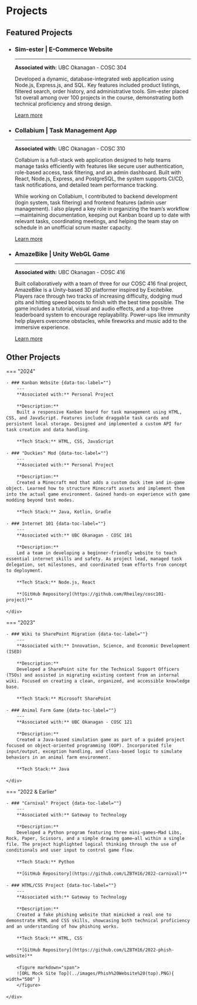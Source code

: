 # Projects

## Featured Projects

<div class="grid cards" markdown>

- ### Sim-ester | E-Commerce Website
    ---
    **Associated with:** UBC Okanagan - COSC 304

    Developed a dynamic, database-integrated web application using Node.js, Express.js, and SQL. Key features included product listings, filtered search, order history, and administrative tools. Sim-ester placed 1st overall among over 100 projects in the course, demonstrating both technical proficiency and strong design.

    [Learn more](https://github.com/LZBTH16/sim-ester)

</div>

<div class="grid cards" markdown>

- ### Collabium | Task Management App
    ---
    **Associated with:** UBC Okanagan - COSC 310

    Collabium is a full-stack web application designed to help teams manage tasks efficiently with features like secure user authentication, role-based access, task filtering, and an admin dashboard. Built with React, Node.js, Express, and PostgreSQL, the system supports CI/CD, task notifications, and detailed team performance tracking.

    While working on Collabium, I contributed to backend development (login system, task filtering) and frontend features (admin user management). I also played a key role in organizing the team’s workflow—maintaining documentation, keeping out Kanban board up to date with relevant tasks, coordinating meetings, and helping the team stay on schedule in an unofficial scrum master capacity.

    [Learn more](https://github.com/KianShirvani/Collabium---Task-Management-Platform)

</div>

<div class="grid cards" markdown>

- ### AmazeBike | Unity WebGL Game
    ---
    **Associated with:** UBC Okanagan - COSC 416
    
    Built collaboratively with a team of three for our COSC 416 final project, AmazeBike is a Unity-based 3D platformer inspired by Excitebike. Players race through two tracks of increasing difficulty, dodging mud pits and hitting speed boosts to finish with the best time possible. The game includes a tutorial, visual and audio effects, and a top-three leaderboard system to encourage replayability. Power-ups like immunity help players overcome obstacles, while fireworks and music add to the immersive experience.

    [Learn more](https://github.com/Zubdragon047/cosc416project)
    
</div>

## Other Projects

=== "2024"
    <div class="grid cards" markdown>

    - ### Kanban Website {data-toc-label=""}
        ---
        **Associated with:** Personal Project

        **Description:**
        Built a responsive Kanban board for task management using HTML, CSS, and JavaScript. Features include draggable task cards and persistent local storage. Designed and implemented a custom API for task creation and data handling.

        **Tech Stack:** HTML, CSS, JavaScript

    - ### "Duckies" Mod {data-toc-label=""}
        ---
        **Associated with:** Personal Project

        **Description:**
        Created a Minecraft mod that adds a custom duck item and in-game object. Learned how to structure Minecraft assets and implement them into the actual game environment. Gained hands-on experience with game modding beyond test modes.

        **Tech Stack:** Java, Kotlin, Gradle
    
    - ### Internet 101 {data-toc-label=""}
        ---
        **Associated with:** UBC Okanagan - COSC 101

        **Description:**
        Led a team in developing a beginner-friendly website to teach essential internet skills and safety. As project lead, managed task delegation, set milestones, and coordinated team efforts from concept to deployment.

        **Tech Stack:** Node.js, React

        **[GitHub Repository](https://github.com/Rheiley/cosc101-project)**

    </div>

=== "2023"
    <div class="grid cards" markdown>

    - ### Wiki to SharePoint Migration {data-toc-label=""}
        ---
        **Associated with:** Innovation, Science, and Economic Development (ISED)

        **Description:**
        Developed a SharePoint site for the Technical Support Officers (TSOs) and assisted in migrating existing content from an internal wiki. Focused on creating a clean, organized, and accessible knowledge base.

        **Tech Stack:** Microsoft SharePoint

    - ### Animal Farm Game {data-toc-label=""}
        ---
        **Associated with:** UBC Okanagan - COSC 121

        **Description:**
        Created a Java-based simulation game as part of a guided project focused on object-oriented programming (OOP). Incorporated file input/output, exception handling, and class-based logic to simulate behaviors in an animal farm environment.

        **Tech Stack:** Java

    </div>
    
=== "2022 & Earlier"
    <div class="grid cards" markdown>

    - ### "Carnival" Project {data-toc-label=""}
        ---
        **Associated with:** Gateway to Technology

        **Description:**
        Developed a Python program featuring three mini-games—Mad Libs, Rock, Paper, Scissors, and a simple drawing game—all within a single file. The project highlighted logical thinking through the use of conditionals and user input to control game flow.

        **Tech Stack:** Python

        **[GitHub Repository](https://github.com/LZBTH16/2022-carnival)**

    - ### HTML/CSS Project {data-toc-label=""}
        ---
        **Associated with:** Gateway to Technology

        **Description:**
        Created a fake phishing website that mimicked a real one to demonstrate HTML and CSS skills, showcasing both technical proficiency and an understanding of how phishing works.

        **Tech Stack:** HTML, CSS

        **[GitHub Repository](https://github.com/LZBTH16/2022-phish-website)**

        <figure markdown="span">
        ![ORL Mock Site Top](../images/Phish%20Website%20(top).PNG){ width="500" }
        </figure>

    </div>

        